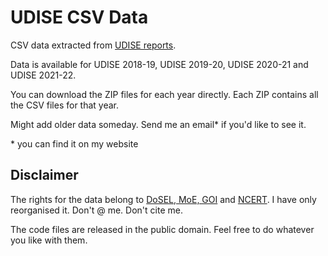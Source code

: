 # UDISE CSV Data
CSV data extracted from [UDISE reports](https://dashboard.udiseplus.gov.in/#/reportDashboard/state).

Data is available for UDISE 2018-19, UDISE 2019-20, UDISE 2020-21 and UDISE 2021-22.

You can download the ZIP files for each year directly. Each ZIP contains all the CSV files for that year.

Might add older data someday. Send me an email* if you'd like to see it.

\* you can find it on my website

## Disclaimer
The rights for the data belong to [DoSEL, MoE, GOI](https://www.education.gov.in/en/school-education) and [NCERT](https://ncert.nic.in/). I have only reorganised it. Don't @ me. Don't cite me.

The code files are released in the public domain. Feel free to do whatever you like with them.